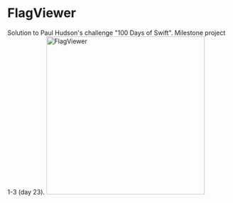 # FlagViewer
Solution to Paul Hudson's challenge "100 Days of Swift". Milestone project 1-3 (day 23). 
<img width="356" alt="FlagViewer" src="https://user-images.githubusercontent.com/97385918/209474980-cacdb7da-b439-4295-98be-277196af1d3f.png">


